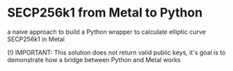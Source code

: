 # SECP256k1 from Metal to Python
a naive approach to build a Python wrapper to calculate elliptic curve SECP256k1 in Metal

(!) IMPORTANT: This solution does not return valid public keys, it's goal is to demonstrate how a bridge between Python and Metal works
